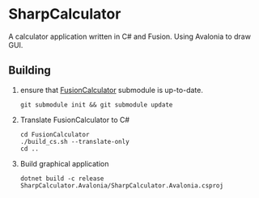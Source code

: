 # SharpCalculator
A calculator application written in C# and Fusion.
Using Avalonia to draw GUI.

## Building
1. ensure that [FusionCalculator](https://github.com/Timerix22/FusionCalculator) submodule is up-to-date.
    ```shell
    git submodule init && git submodule update
    ```
2. Translate FusionCalculator to C#
    ```shell
    cd FusionCalculator
    ./build_cs.sh --translate-only
    cd ..
    ```
3. Build graphical application
    ```shell
    dotnet build -c release SharpCalculator.Avalonia/SharpCalculator.Avalonia.csproj 
    ```
